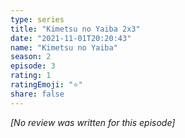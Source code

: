 ```yaml
---
type: series
title: "Kimetsu no Yaiba 2x3"
date: "2021-11-01T20:20:43"
name: "Kimetsu no Yaiba"
season: 2
episode: 3
rating: 1
ratingEmoji: "⭐️"
share: false
---
```


*[No review was written for this episode]*
